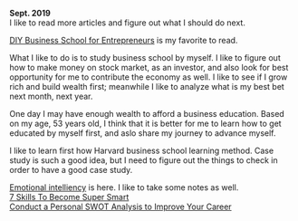 **Sept. 2019**<br>
I like to read more articles and figure out what I should do next. <br>

[DIY Business School for Entrepreneurs](https://www.forbes.com/sites/robinbruce/2017/07/24/diy-business-school-for-entrepreneurs/#2d68b47b6d93) is my favorite to read. 

What I like to do is to study business school by myself. I like to figure out how to make money on stock market, as an investor, and also look for best opportunity for me to contribute the economy as well. I like to see if I grow rich and build wealth first; meanwhile I like to analyze what is my best bet next month, next year. 

One day I may have enough wealth to afford a business education. Based on my age, 53 years old, I think that it is better for me to learn how to get educated by myself first, and aslo share my journey to advance myself. 

I like to learn first how Harvard business school learning method. Case study is such a good idea, but I need to figure out the things to check in order to have a good case study. 

[Emotional intelliency](https://www.talentsmart.com/articles/9-Signs-You%E2%80%99re-Successful%E2%80%94Even-If-It-Doesn%E2%80%99t-Feel-Like-It-2147446653-p-1.html) is here. I like to take some notes as well. <br>
[7 Skills To Become Super Smart](https://superscholar.org/features/7-skills-become-super-smart/) <br>
[Conduct a Personal SWOT Analysis to Improve Your Career](https://www.businessnewsdaily.com/5543-personal-swot-analysis.html)<br>


